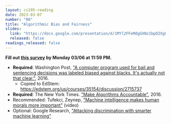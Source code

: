 ```yaml
---
layout: cs195-reading
date: 2023-03-07
number: "08"
title: "Algorithmic Bias and Fairness"
slides:
  link: "https://docs.google.com/presentation/d/1MYl2FFeMdgGXNz1bpDZXg0MkY81ClBcz8sXzQ0HmcLw/edit"
  released: false
readings_released: false
---
```


**Fill out [this survey][l08_form] by Monday 03/06 at 11:59 PM.**

* **Required**: Washington Post, ["A computer program used for bail and sentencing decisions was labeled biased against blacks. It's actually not that clear."](https://www.washingtonpost.com/news/monkey-cage/wp/2016/10/17/can-an-algorithm-be-racist-our-analysis-is-more-cautious-than-propublicas/#comments), 2016.
  * Copied to EdStem: https://edstem.org/us/courses/35154/discussion/2715737
* **Required**: The New York Times. ["Make Algorithms Accountable"](https://www.nytimes.com/2016/08/01/opinion/make-algorithms-accountable.html?_r=0), 2016.
* Recommended: Tufekci, Zeynep, ["Machine intelligence makes human morals more important"](https://www.ted.com/talks/zeynep_tufekci_machine_intelligence_makes_human_morals_more_important) (video)
* Optional: Google Research, ["Attacking discrimination with smarter machine learning"](https://research.google.com/bigpicture/attacking-discrimination-in-ml/)

[l08_form]: https://docs.google.com/forms/d/e/1FAIpQLSd0pfoFGJ8XHYAzc0QzpYWSq8yc6_dOI9Uyj_5fWP6SlbsJlw/viewform
